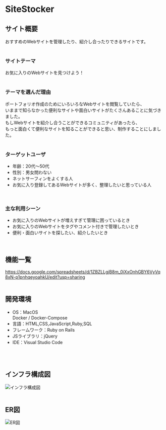 # SiteStocker





## サイト概要
おすすめのWebサイトを管理したり、紹介し合ったりできるサイトです。<br>
<br>

### サイトテーマ
お気に入りのWebサイトを見つけよう！<br>
<br>

### テーマを選んだ理由
ポートフォリオ作成のためにいろいろなWebサイトを閲覧していたら、<br>
いままで知らなかった便利なサイトや面白いサイトがたくさんあることに気づきました。<br>
もしWebサイトを紹介し合うことができるコミュニティがあったら、<br>
もっと面白くて便利なサイトを知ることができると思い、制作することにしました。<br>
<br>

### ターゲットユーザ
- 年齢：20代〜50代<br>
- 性別：男女問わない<br>
- ネットサーフィンをよくする人<br>
- お気に入り登録してあるWebサイトが多く、整理したいと思っている人<br>
<br>

### 主な利用シーン
- お気に入りのWebサイトが増えすぎて管理に困っているとき
- お気に入りのWebサイトをタグやコメント付きで管理したいとき
- 便利・面白いサイトを探したい、紹介したいとき<br>
<br>

## 機能一覧
https://docs.google.com/spreadsheets/d/1ZBZLLgjB8m_0iXxOnhGBY6VyVq8xN-p1pnhqeyoahkU/edit?usp=sharing<br>
<br>

## 開発環境
- OS：MacOS<br>
  Docker / Docker-Compose
- 言語：HTML,CSS,JavaScript,Ruby,SQL
- フレームワーク：Ruby on Rails
- JSライブラリ：jQuery
- IDE：Visual Studio Code
<br>
<br>

## インフラ構成図
![インフラ構成図](https://user-images.githubusercontent.com/49280097/106122472-16c90f80-619c-11eb-8940-7f54f617024e.png)
<br>
<br>

## ER図
![ER図](https://user-images.githubusercontent.com/49280097/106114389-d913b900-6192-11eb-8132-cb5a117780e8.png)
